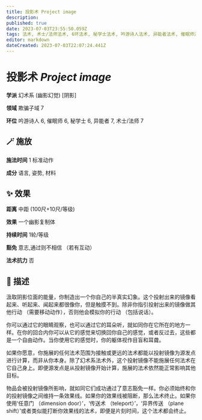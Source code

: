 ```yaml
---
title: 投影术 Project image
description: 
published: true
date: 2023-07-03T23:55:50.059Z
tags: 法术, 术士/法师法术, 6环法术, 秘学士法术, 吟游诗人法术, 异能者法术, 催眠师法术, 7环法术, 幻术系, 幽影幻觉, 阴影, 欺骗子域
editor: markdown
dateCreated: 2023-07-03T22:07:24.441Z
---
```


# **投影术** *Project image*

**学派** 幻术系 (幽影幻觉) \[阴影\] 

**领域** 欺骗子域 7

**环位** 吟游诗人 6, 催眠师 6, 秘学士 6, 异能者 7, 术士/法师 7

## 🪄 施放

**施法时间** 1 标准动作

**成分** 语言, 姿势, 材料

## ✨ 效果  

**距离** 中距 (100尺+10尺/等级) 

**效果** 一个幽影复制体 

**持续时间** 1轮/等级 

**豁免** 意志,通过则不相信 （若有互动）

**法术抗力** 否

## 📖 描述

汲取阴影位面的能量，你制造出一个你自己的半真实幻象。这个投射出来的镜像看起来、听起来、闻起来都很像你，但是触摸不到。除非你指引投射出来的镜像做其他行动 （需要移动动作），否则他会模拟你的行动 （包括说话）。

你可以通过它的眼睛观察，也可以通过它的耳朵听，就如同你在它所在的地方一样。在你的回合内你可以从它的感觉来切换回你自己的感觉，或者反过去，这些都是一个自由动作。当你使用它的感觉时，你的躯体视作目盲和耳聋。

如果你愿意，你施展的任何法术范围为接触或更远的法术都能以投射镜像为源发点进行计算，而非从你本身。除了幻术系法术外，这个投射镜像不能施展任何法术在它自己身上。即便源发点是从投射镜像开始计算，施展的法术依然能正常影响其他目标。

物品会被投射镜像所影响，就如同它们成功通过了意志豁免一样。你必须始终和你的投射镜像之间维持一条效果线。如果你的效果线被阻断，那么法术终止。如果你使用‘任意门 （dimension door）’，‘传送术 （teleport）’，‘异界传送 （plane shift）’或者类似能打断你效果线的法术，即便是片刻时间，这个法术都会终止。
    